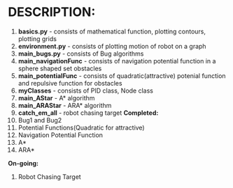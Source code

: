 # DESCRIPTION:

1. **basics.py** - consists of mathematical function, plotting contours, plotting grids  
2. **environment.py** - consists of plotting motion of robot on a graph
3. **main_bugs.py** - consists of Bug algorithms 
4. **main_navigationFunc** - consists of navigation potential function in a sphere shaped set obstacles   
5. **main_potentialFunc** - consists of quadratic(attractive) potenial function and repulsive function for obstacles    
6. **myClasses** - consists of PID class, Node class
7. **main_AStar** - A* algorithm 
8. **main_ARAStar** - ARA* algorithm 
9. **catch_em_all** - robot chasing target
**Completed:**  
1. Bug1 and Bug2  
2. Potential Functions(Quadratic for attractive)  
3. Navigation Potential Function  
4. A*  
5. ARA*  
  
**On-going:**
1. Robot Chasing Target


